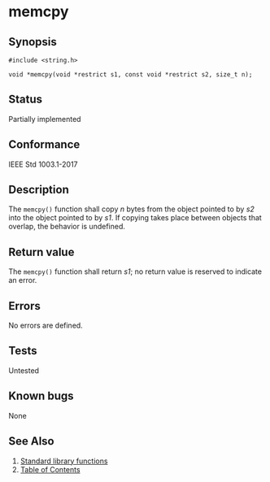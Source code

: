 # memcpy

## Synopsis

`#include <string.h>`

`void *memcpy(void *restrict s1, const void *restrict s2, size_t n);`

## Status

Partially implemented

## Conformance

IEEE Std 1003.1-2017

## Description

The `memcpy()` function shall copy _n_ bytes from the object pointed to by _s2_ into the object pointed to by _s1_. If
copying takes place between objects that overlap, the behavior is undefined.

## Return value

The `memcpy()` function shall return _s1_; no return value is reserved to indicate an error.

## Errors

No errors are defined.

## Tests

Untested

## Known bugs

None

## See Also

1. [Standard library functions](../index.md)
2. [Table of Contents](../../../index.md)
